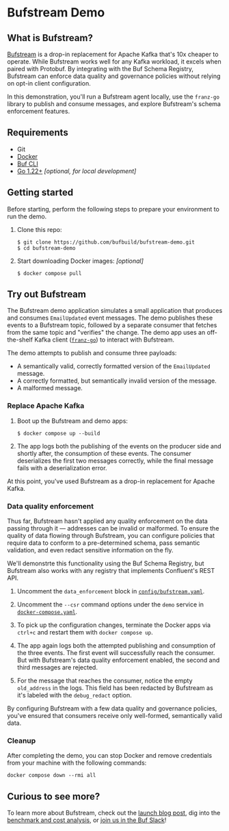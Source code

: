 # Bufstream Demo

## What is Bufstream?

[Bufstream](https://buf.build/product/bufstream) is a drop-in replacement for
Apache Kafka that's 10x cheaper to operate.
While Bufstream works well for any Kafka workload, it excels when paired with
Protobuf.
By integrating with the Buf Schema Registry, Bufstream can enforce data quality
and governance policies without relying on opt-in client configuration.

In this demonstration, you'll run a Bufstream agent locally, use the `franz-go`
library to publish and consume messages, and explore Bufstream's schema
enforcement features.

## Requirements

- Git
- [Docker](https://docs.docker.com/engine/install/)
- [Buf CLI](https://buf.build/docs/installation)
- [Go 1.22+](https://go.dev/doc/install) _[optional, for local development]_

## Getting started

Before starting, perform the following steps to prepare your environment to run
the demo.

1. Clone this repo:

   ```shellsession
   $ git clone https://github.com/bufbuild/bufstream-demo.git
   $ cd bufstream-demo
   ```

1. Start downloading Docker images: _[optional]_

   ```shellsession
   $ docker compose pull
   ```

## Try out Bufstream

The Bufstream demo application simulates a small application that produces and
consumes `EmailUpdated` event messages. The demo publishes these events to a
Bufstream topic, followed by a separate consumer that fetches from the same
topic and "verifies" the change. The demo app uses an off-the-shelf Kafka client
([`franz-go`](https://github.com/twmb/franz-go)) to interact with Bufstream.

The demo attempts to publish and consume three payloads:

- A semantically valid, correctly formatted version of the `EmailUpdated` message.
- A correctly formatted, but semantically invalid version of the message.
- A malformed message.

### Replace Apache Kafka

1. Boot up the Bufstream and demo apps:

   ```shellsession
   $ docker compose up --build
   ```

1. The app logs both the publishing of the events on the producer side and
   shortly after, the consumption of these events. The consumer deserializes
   the first two messages correctly, while the final message fails with a
   deserialization error.

At this point, you've used Bufstream as a drop-in replacement for Apache Kafka.

### Data quality enforcement

Thus far, Bufstream hasn't applied any quality enforcement on the data passing
through it &mdash; addresses can be invalid or malformed. To ensure the quality
of data flowing through Bufstream, you can configure policies that require data
to conform to a pre-determined schema, pass semantic validation, and even
redact sensitive information on the fly.

We'll demonstrte this functionality using the Buf Schema Registry, but
Bufstream also works with any registry that implements Confluent's REST API.

1. Uncomment the `data_enforcement` block in [`config/bufstream.yaml`](config/bufstream.yaml).

1. Uncomment the `--csr` command options under the `demo` service in [`docker-compose.yaml`](docker-compose.yaml).

1. To pick up the configuration changes, terminate the Docker apps via `ctrl+c` and restart them with `docker compose up`.

1. The app again logs both the attempted publishing and consumption of the
   three events. The first event will successfully reach the consumer. But
   with Bufstream's data quality enforcement enabled, the second and third
   messages are rejected.

1. For the message that reaches the consumer, notice the empty `old_address` in
   the logs. This field has been redacted by Bufstream as it's labeled with the
   `debug_redact` option.

By configuring Bufstream with a few data quality and governance policies,
you've ensured that consumers receive only well-formed, semantically valid
data.

### Cleanup

After completing the demo, you can stop Docker and remove credentials from your
machine with the following commands:

```
docker compose down --rmi all
```

## Curious to see more?

To learn more about Bufstream, check out the [launch blog
post](https://buf.build/blog/bufstream-kafka-lower-cost), dig into the
[benchmark and cost analysis](https://buf.build/docs/bufstream/cost), or [join
us in the Buf Slack](https://buf.build/links/slack)!
